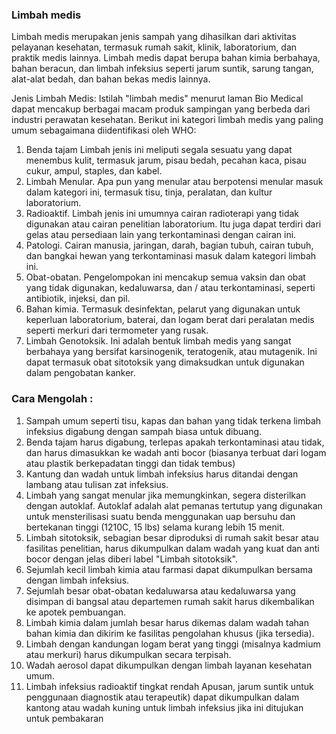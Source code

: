 

### Limbah medis 

Limbah medis merupakan jenis sampah yang dihasilkan dari aktivitas pelayanan kesehatan, termasuk rumah sakit, klinik, laboratorium, dan praktik medis lainnya. Limbah medis dapat berupa bahan kimia berbahaya, bahan beracun, dan limbah infeksius seperti jarum suntik, sarung tangan, alat-alat bedah, dan bahan bekas medis lainnya.

Jenis Limbah Medis:
Istilah "limbah medis" menurut laman Bio Medical dapat mencakup berbagai macam produk sampingan yang berbeda dari industri perawatan kesehatan. Berikut ini kategori limbah medis yang paling umum sebagaimana diidentifikasi oleh WHO:
1. Benda tajam
Limbah jenis ini meliputi segala sesuatu yang dapat menembus kulit, termasuk jarum, pisau bedah, pecahan kaca, pisau cukur, ampul, staples, dan kabel.
2. Limbah Menular. 
Apa pun yang menular atau berpotensi menular masuk dalam kategori ini, termasuk tisu, tinja, peralatan, dan kultur laboratorium.
3. Radioaktif. 
Limbah jenis ini umumnya cairan radioterapi yang tidak digunakan atau cairan penelitian laboratorium. Itu juga dapat terdiri dari gelas atau persediaan lain yang terkontaminasi dengan cairan ini.
4. Patologi. 
Cairan manusia, jaringan, darah, bagian tubuh, cairan tubuh, dan bangkai hewan yang terkontaminasi masuk dalam kategori limbah ini.
5. Obat-obatan. 
Pengelompokan ini mencakup semua vaksin dan obat yang tidak digunakan, kedaluwarsa, dan / atau terkontaminasi, seperti antibiotik, injeksi, dan pil.
6. Bahan kimia. 
Termasuk desinfektan, pelarut yang digunakan untuk keperluan laboratorium, baterai, dan logam berat dari peralatan medis seperti merkuri dari termometer yang rusak.
7. Limbah Genotoksik. 
Ini adalah bentuk limbah medis yang sangat berbahaya yang bersifat karsinogenik, teratogenik, atau mutagenik. Ini dapat termasuk obat sitotoksik yang dimaksudkan untuk digunakan dalam pengobatan kanker.


### Cara Mengolah :
1. Sampah umum seperti tisu, kapas dan bahan yang tidak terkena limbah infeksius digabung dengan sampah biasa untuk dibuang.
2. Benda tajam harus digabung, terlepas apakah terkontaminasi atau tidak, dan harus dimasukkan ke wadah anti bocor (biasanya terbuat dari logam atau plastik berkepadatan tinggi dan tidak tembus)
3. Kantung dan wadah untuk limbah infeksius harus ditandai dengan lambang atau tulisan zat infeksius.
4. Limbah yang sangat menular jika memungkinkan, segera disterilkan dengan autoklaf. Autoklaf adalah alat pemanas tertutup yang digunakan untuk mensterilisasi suatu benda menggunakan uap bersuhu dan bertekanan tinggi (1210C, 15 lbs) selama kurang lebih 15 menit.
5. Limbah sitotoksik, sebagian besar diproduksi di rumah sakit besar atau fasilitas penelitian, harus dikumpulkan dalam wadah yang kuat dan anti bocor dengan jelas diberi label "Limbah sitotoksik".
6. Sejumlah kecil limbah kimia atau farmasi dapat dikumpulkan bersama dengan limbah infeksius.
7. Sejumlah besar obat-obatan kedaluwarsa atau kedaluwarsa yang disimpan di bangsal atau departemen rumah sakit harus dikembalikan ke apotek pembuangan.
8. Limbah kimia dalam jumlah besar harus dikemas dalam wadah tahan bahan kimia dan dikirim ke fasilitas pengolahan khusus (jika tersedia).
9. Limbah dengan kandungan logam berat yang tinggi (misalnya kadmium atau merkuri) harus dikumpulkan secara terpisah.
10. Wadah aerosol dapat dikumpulkan dengan limbah layanan kesehatan umum.
11. Limbah infeksius radioaktif tingkat rendah Apusan, jarum suntik untuk penggunaan diagnostik atau terapeutik) dapat dikumpulkan dalam kantong atau wadah kuning untuk limbah infeksius jika ini ditujukan untuk pembakaran
